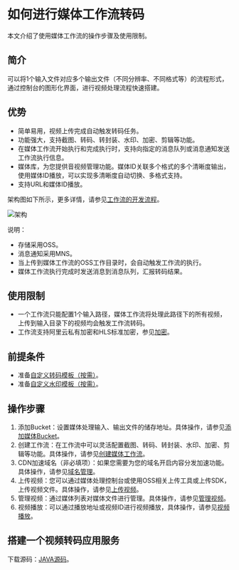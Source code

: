 # 如何进行媒体工作流转码

本文介绍了使用媒体工作流的操作步骤及使用限制。

## 简介

可以将1个输入文件对应多个输出文件（不同分辨率、不同格式等）的流程形式，通过控制台的图形化界面，进行视频处理流程快速搭建。

## 优势

-   简单易用，视频上传完成自动触发转码任务。
-   功能强大，支持截图、转码、转封装、水印、加密、剪辑等功能。
-   在媒体工作流开始执行和完成执行时，支持向指定的消息队列或消息通知发送工作流执行信息。
-   媒体库，为您提供音视频管理功能。媒体ID关联多个格式的多个清晰度输出，使用媒体ID播放，可以实现多清晰度自动切换、多格式支持。
-   支持URL和媒体ID播放。

架构图如下所示，更多详情，请参见[工作流的开发流程](/cn.zh-CN/开发指南/工作流的开发流程.md)。

![架构](https://static-aliyun-doc.oss-accelerate.aliyuncs.com/assets/img/11373/154381864010096_zh-CN.png)

说明：

-   存储采用OSS。
-   消息通知采用MNS。
-   当上传到媒体工作流的OSS工作目录时，会自动触发工作流的执行。
-   媒体工作流执行完成时发送消息到消息队列，汇报转码结果。

## 使用限制

-   一个工作流只能配置1个输入路径，媒体工作流将处理此路径下的所有视频，上传到输入目录下的视频均会触发工作流转码。
-   工作流支持阿里云私有加密和HLS标准加密，参见[加密](/cn.zh-CN/开发指南/视频加密/加密.md)。

## 前提条件

-   准备[自定义转码模板（按需）](/cn.zh-CN/控制台指南/全局设置/转码模版.md)。
-   准备[自定义水印模板（按需）](/cn.zh-CN/控制台指南/全局设置/水印模板.md)。

## 操作步骤

1.  添加Bucket：设置媒体处理输入、输出文件的储存地址。具体操作，请参见[添加媒体Bucket](/cn.zh-CN/控制台指南/工作流管理/添加媒体Bucket.md)。
2.  创建工作流：在工作流中可以灵活配置截图、转码、转封装、水印、加密、剪辑等功能。具体操作，请参见[创建媒体工作流](/cn.zh-CN/控制台指南/工作流管理/创建工作流.md)。
3.  CDN加速域名（非必填项）：如果您需要为您的域名开启内容分发加速功能。具体操作，请参见[域名管理](/cn.zh-CN/用户指南/域名管理.md)。
4.  上传视频：您可以通过媒体处理控制台或使用OSS相关上传工具或上传SDK，上传视频文件。具体操作，请参见[上传视频](/cn.zh-CN/最佳实践/如何上传视频.md)。
5.  管理视频：通过媒体列表对媒体文件进行管理。具体操作，请参见[管理视频](/cn.zh-CN/控制台指南/媒体管理/媒体列表.md)。
6.  视频播放：可以通过播放地址或视频ID进行视频播放，具体操作，请参见[视频播放](/cn.zh-CN/开发指南/视频播放/视频播放.md)。

## 搭建一个视频转码应用服务

下载源码：[JAVA源码](https://docs-aliyun.cn-hangzhou.oss.aliyun-inc.com/assets/attach/58040/cn_zh/1502865915040/mts-demo-java.tgz?spm=a2c4g.11186623.2.13.3d6343afYT4hd0&file=mts-demo-java.tgz)。

